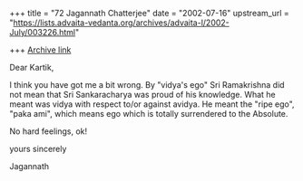 +++
title = "72 Jagannath Chatterjee"
date = "2002-07-16"
upstream_url = "https://lists.advaita-vedanta.org/archives/advaita-l/2002-July/003226.html"

+++
[Archive link](https://lists.advaita-vedanta.org/archives/advaita-l/2002-July/003226.html)

Dear Kartik,

I think you have got me a bit wrong. By "vidya's ego" Sri Ramakrishna did
not mean that Sri Sankaracharya was proud of his knowledge. What he meant
was vidya with respect to/or against avidya. He meant the "ripe ego", "paka
ami", which means ego which is totally surrendered to the Absolute.

No hard feelings, ok!

yours sincerely

Jagannath


